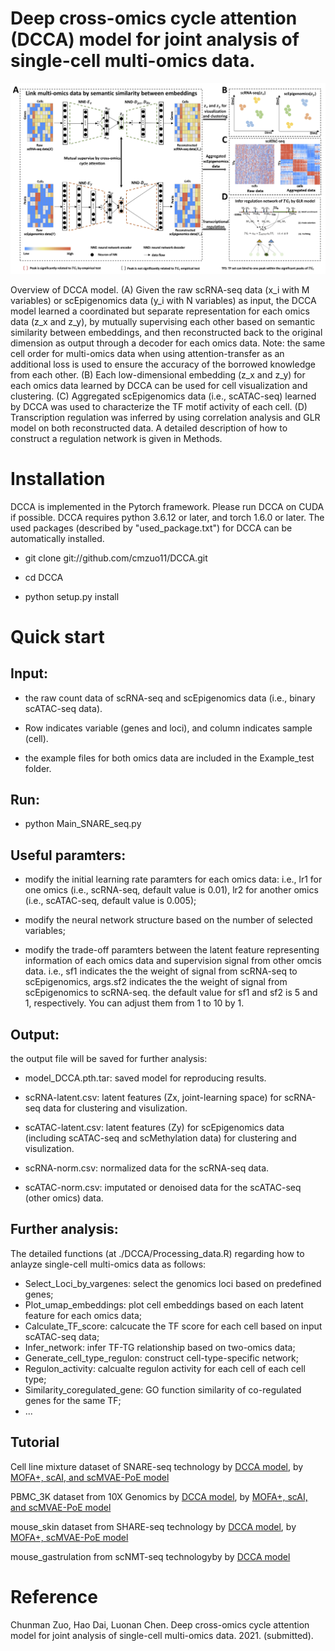 # Deep cross-omics cycle attention (DCCA) model for joint analysis of single-cell multi-omics data.

![image](https://github.com/cmzuo11/DCCA/blob/main/Utilities/Figure_1.png)

Overview of DCCA model. (A) Given the raw scRNA-seq data (x_i with M variables) or scEpigenomics data (y_i with N variables) as input, the DCCA model learned a coordinated but separate representation for each omics data (z_x and z_y), by mutually supervising each other based on semantic similarity between embeddings, and then reconstructed back to the original dimension as output through a decoder for each omics data. Note: the same cell order for multi-omics data when using attention-transfer as an additional loss is used to ensure the accuracy of the borrowed knowledge from each other. (B) Each low-dimensional embedding (z_x and z_y) for each omics data learned by DCCA can be used for cell visualization and clustering. (C) Aggregated scEpigenomics data (i.e., scATAC-seq) learned by DCCA was used to characterize the TF motif activity of each cell. (D) Transcription regulation was inferred by using correlation analysis and GLR model on both reconstructed data. A detailed description of how to construct a regulation network is given in Methods.

# Installation

DCCA is implemented in the Pytorch framework. Please run DCCA on CUDA if possible. DCCA requires python 3.6.12 or later, and torch 1.6.0 or later. The used packages (described by "used_package.txt") for DCCA can be automatically installed.

* git clone git://github.com/cmzuo11/DCCA.git

* cd DCCA

* python setup.py install


# Quick start

## Input: 

* the raw count data of scRNA-seq and scEpigenomics data (i.e., binary scATAC-seq data). 

* Row indicates variable (genes and loci), and column indicates sample (cell).

* the example files for both omics data are included in the Example_test folder.

## Run: 

* python Main_SNARE_seq.py 

## Useful paramters:

* modify the initial learning rate paramters for each omics data: i.e., lr1 for one omics (i.e., scRNA-seq, default value is 0.01), lr2 for another omics (i.e., scATAC-seq, default value is 0.005);

* modify the neural network structure based on the number of selected variables;

* modify the trade-off paramters between the latent feature representing information of each omics data and supervision signal from other omcis data. i.e., sf1    indicates the the weight of signal from scRNA-seq to scEpigenomics, args.sf2 indicates the the weight of signal from scEpigenomics to scRNA-seq. the default value for sf1 and sf2 is 5 and 1, respectively. You can adjust them from 1 to 10 by 1.

## Output:

the output file will be saved for further analysis:

* model_DCCA.pth.tar: saved model for reproducing results.

* scRNA-latent.csv: latent features (Zx, joint-learning space) for scRNA-seq data for clustering and visulization.

* scATAC-latent.csv: latent features (Zy) for scEpigenomics data (including scATAC-seq and scMethylation data) for clustering and visulization.

* scRNA-norm.csv: normalized data for the scRNA-seq data.

* scATAC-norm.csv: imputated or denoised data for the scATAC-seq (other omics) data.

## Further analysis:

The detailed functions (at ./DCCA/Processing_data.R) regarding how to anlayze single-cell multi-omics data as follows:

* Select_Loci_by_vargenes: select the genomics loci based on predefined genes;
* Plot_umap_embeddings: plot cell embeddings based on each latent feature for each omics data;
* Calculate_TF_score: calcucate the TF score for each cell based on input scATAC-seq data;
* Infer_network: infer TF-TG relationship based on two-omics data;
* Generate_cell_type_regulon: construct cell-type-specific network;
* Regulon_activity: calcualte regulon activity for each cell of each cell type;
* Similarity_coregulated_gene: GO function similarity of co-regulated genes for the same TF;
* ...

## Tutorial
Cell line mixture dataset of SNARE-seq technology by [DCCA model](https://github.com/cmzuo11/DCCA/wiki/cellMix-dataset-from-SNARE-seq-technology-by-DCCA-model), by [MOFA+, scAI, and scMVAE-PoE model](https://github.com/cmzuo11/DCCA/wiki/cellMix-dataset-from-SNARE-seq-technology-by-MOFA-,-scAI,-and-scMVAE-PoE)

PBMC_3K dataset from 10X Genomics by [DCCA model](https://github.com/cmzuo11/DCCA/wiki/PBMC_3K-dataset-from-10X-Genomics-by-DCCA-model), by [MOFA+, scAI, and scMVAE-PoE model](https://github.com/cmzuo11/DCCA/wiki/PBMC_3K-dataset-from-10X-Genomics-by-MOFA-,-scAI,-and-scMVAE-PoE-model)

mouse_skin dataset from SHARE-seq technology by [DCCA model](https://github.com/cmzuo11/DCCA/wiki/Analysis-of-mouse_skin-dataset-from-SHARE-seq-technology-by-DCCA-model), by [MOFA+, scMVAE-PoE model](https://github.com/cmzuo11/DCCA/wiki/Analysis-of-mouse_skin-dataset-from-SHARE-seq-technology-by-MOFA--and-scMVAE-PoE-model)

mouse_gastrulation from scNMT-seq technologyby by [DCCA model](https://github.com/cmzuo11/DCCA/wiki/scRNA-seq-and-scMethylation-data-from-scNMT-seq-technology-by-DCCA-model)

# Reference

Chunman Zuo, Hao Dai, Luonan Chen. Deep cross-omics cycle attention model for joint analysis of single-cell multi-omics data. 2021. (submitted).
